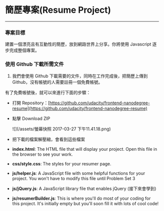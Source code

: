 # 簡歷專案\(Resume Project\)

---

### 專案目標

建置一個漂亮且有互動性的簡歷，放到網路世界上分享。你將使用 Javascript 逐步完成整個專案。

### 使用 Github 下載所需文件

1. 我們會使用 Github 下載需要的文件，同時在工作完成後，把簡歷上傳到 Github，沒有帳號的人需要註冊一個免費帳號。

有了免費帳號後，就可以來進行下面的步驟：

* 打開 Repository：[https://github.com/udacity/frontend-nanodegree-resume](https://github.com/udacity/frontend-nanodegree-resume)
* 點擊 Download ZIP

  ![](/assets/螢幕快照 2017-03-27 下午11.41.18.png)

* 把下載的檔案解壓縮，會看到這些檔案

* **index.html**: The HTML file that will display your project. Open this file in the browser to see your work.

* **css/style.css**: The styles for your resumer page.

* **js/helper.js**: A JavaScript file with some helpful functions for your project. You won't have to modify this file until Problem Set 3
* **js/jQuery.js**: A JavaScript library file that enables jQuery \(接下來會學到\)
* **js/resumerBuilder.js**: This is where you'll do most of your coding for this project. It's initially empty but you'll soon fill it with lots of cool code!



